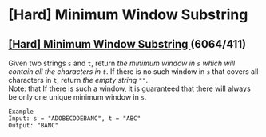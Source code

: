 # \[Hard\] Minimum Window Substring

## [\[Hard\] Minimum Window Substring ](https://leetcode.com/problems/minimum-window-substring/)    \(6064/411\)

Given two strings `s` and `t`, return _the minimum window in `s` which will contain all the characters in `t`_. If there is no such window in `s` that covers all characters in `t`, return _the empty string `""`_.  
Note: that If there is such a window, it is guaranteed that there will always be only one unique minimum window in `s`.

```text
Example
Input: s = "ADOBECODEBANC", t = "ABC"
Output: "BANC"
```

